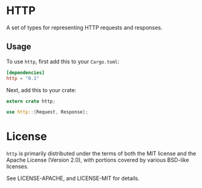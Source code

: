 # HTTP

A set of types for representing HTTP requests and responses.

## Usage

To use `http`, first add this to your `Cargo.toml`:

```toml
[dependencies]
http = "0.1"
```

Next, add this to your crate:

```rust
extern crate http;

use http::{Request, Response};
```

# License

`http` is primarily distributed under the terms of both the MIT license and the
Apache License (Version 2.0), with portions covered by various BSD-like
licenses.

See LICENSE-APACHE, and LICENSE-MIT for details.
